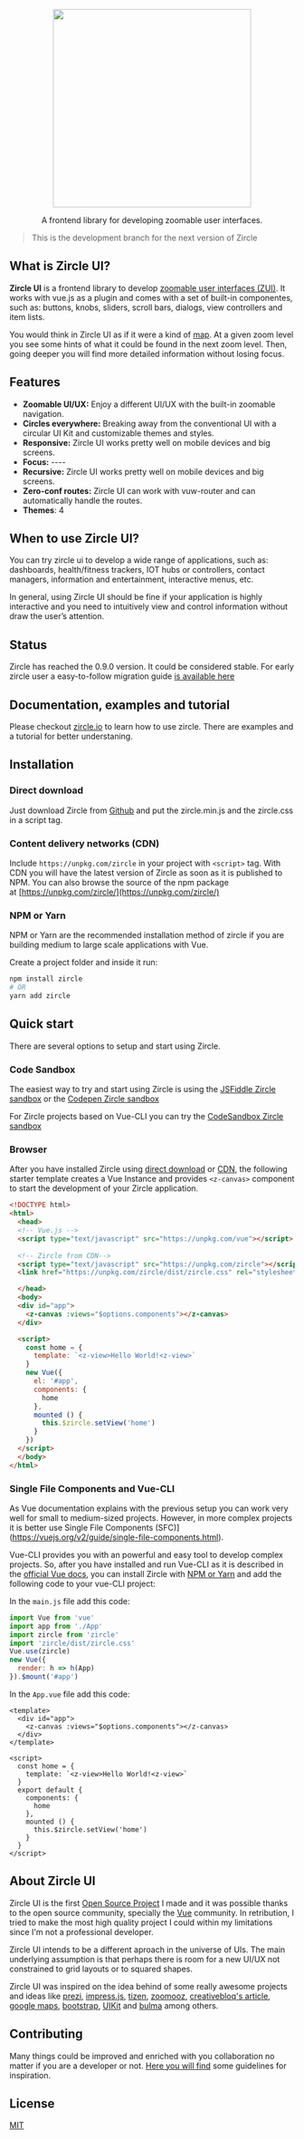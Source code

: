 <p align="center">
  <a href="http://zircle.io">
    <img src="public/zircle-ui-blue.png" width="350">
  </a>
</p>

<p align="center">
  A frontend library for developing zoomable user interfaces.
</p>

> This is the development branch for the next version of Zircle

## What is Zircle UI?

**Zircle UI** is a frontend library to develop [zoomable user interfaces (ZUI)](https://en.wikipedia.org/wiki/Zooming_user_interface). It works with vue.js as a plugin and comes with a set of built-in componentes, such as: buttons, knobs, sliders, scroll bars, dialogs, view controllers and item lists.

You would think in Zircle UI as if it were a kind of [map](https://www.openstreetmap.org/#map=13/45.4126/-75.7247&layers=H). At a given zoom level you see some hints of what it could be found in the next zoom level. Then, going deeper you will find more detailed information without losing focus. 

## Features

- **Zoomable UI/UX:** Enjoy a different UI/UX with the built-in zoomable navigation.
- **Circles everywhere:** Breaking away from the conventional UI with a circular UI Kit and customizable themes and styles.
- **Responsive:** Zircle UI works pretty well on mobile devices and big screens. 
- **Focus:** ----
- **Recursive:** Zircle UI works pretty well on mobile devices and big screens. 
- **Zero-conf routes:** Zircle UI can work with vuw-router and can automatically handle the routes.
- **Themes**: 4 

## When to use Zircle UI?

You can try zircle ui to develop a wide range of applications, such as: dashboards, health/fitness trackers, IOT hubs or controllers, contact managers, information and entertainment, interactive menus, etc.

In general, using Zircle UI should be fine if your application is highly interactive and you need to intuitively view and control information without draw the user’s attention. 

## Status
Zircle has reached the 0.9.0 version. It could be considered stable. For early zircle user a easy-to-follow migration guide [is available here](http://zircle.io)

## Documentation, examples and tutorial
Please checkout [zircle.io](http://zircle.io) to learn how to use zircle. There are examples and a tutorial for better understaning.

## Installation

### Direct download 
Just download Zircle from [Github](https://github.com/zircleUI/zircleUI/tree/master/dist) and put the zircle.min.js and the zircle.css in a script tag.

### Content delivery networks (CDN)
Include `https://unpkg.com/zircle` in your project with `<script>` tag. With CDN you will have the latest version of Zircle as soon as it is published to NPM. You can also browse the source of the npm package at [https://unpkg.com/zircle/](https://unpkg.com/zircle/) 

### NPM or Yarn
NPM or Yarn are the recommended installation method of zircle if you are building medium to large scale applications with Vue. 

Create a project folder and inside it run:

```bash 
npm install zircle
# OR
yarn add zircle
```

## Quick start
There are several options to setup and start using Zircle.

### Code Sandbox 
The easiest way to try and start using Zircle is using the [JSFiddle Zircle sandbox](https://jsfiddle.net/tinchox5/37mr5324/) or the [Codepen Zircle sandbox](https://codepen.io/zircle/pen/MExYRv)

For Zircle projects based on Vue-CLI you can try the [CodeSandbox Zircle sandbox](https://codesandbox.io/s/my0ol78l08)

### Browser
After you have installed Zircle using [direct download](#direct-download) or [CDN](#content-delivery-networks-cdn), the following starter template creates a Vue Instance and provides `<z-canvas>` component to start the development of your Zircle application.

```html
<!DOCTYPE html>
<html>
  <head>
  <!-- Vue.js -->
  <script type="text/javascript" src="https://unpkg.com/vue"></script>
 
  <!-- Zircle from CDN-->
  <script type="text/javascript" src="https://unpkg.com/zircle"></script>
  <link href="https://unpkg.com/zircle/dist/zircle.css" rel="stylesheet">

  </head>
  <body>
  <div id="app">
    <z-canvas :views="$options.components"></z-canvas>
  </div>

  <script>
    const home = {
      template: `<z-view>Hello World!<z-view>`
    }
    new Vue({
      el: '#app',
      components: {
        home
      },
      mounted () {
        this.$zircle.setView('home')
      }
    })
  </script>
  </body>
</html>
```

### Single File Components and Vue-CLI
As Vue documentation explains with the previous setup you can work very well for small to medium-sized projects. However, in more complex projects it is better use Single File Components (SFC)](https://vuejs.org/v2/guide/single-file-components.html).

Vue-CLI provides you with an powerful and easy tool to develop complex projects. So, after you have installed and run Vue-CLI as it is described in the [official Vue docs](https://vuejs.org/v2/guide/installation.html#CLI), you can install Zircle with [NPM or Yarn](#package-managers-npm-or-yarn) and add the following code to your vue-CLI project:

In the `main.js` file add this code:
```js
import Vue from 'vue'
import app from './App'
import zircle from 'zircle'
import 'zircle/dist/zircle.css'
Vue.use(zircle)
new Vue({
  render: h => h(App)
}).$mount('#app')
```
In the `App.vue` file add this code:
```vue
<template>
  <div id="app">
    <z-canvas :views="$options.components"></z-canvas>
  </div>
</template>

<script>
  const home = {
    template: `<z-view>Hello World!<z-view>`
  }
  export default {
    components: {
      home
    },
    mounted () {
      this.$zircle.setView('home')
    }
  }
</script>
```

## About Zircle UI
Zircle UI is the first [Open Source Project](https://opensource.guide/starting-a-project/) I made and it was possible thanks to the open source community, specially the [Vue](https://vuejs.org) community. In retribution, I tried to make the most high quality project I could within my limitations since I'm not a professional developer. 

Zircle UI intends to be a different aproach in the universe of UIs. The main underlying assumption is that perhaps there is room for a new UI/UX not constrained to grid layouts or to squared shapes. 

Zircle UI was inspired on the idea behind of some really awesome projects and ideas like [prezi](https://www.prezi.com), [impress.js](https://github.com/impress/impress.js), [tizen](https://www.tizen.org/), [zoomooz](http://jaukia.github.io/zoomooz/), [creativebloq's article](https://www.creativebloq.com/create-zoomable-user-interface-css-transforms-9114269), [google maps](http://maps.google.com), [bootstrap](https://getbootstrap.com/), [UIKit](https://getuikit.com/) and [bulma](https://bulma.io) among others. 

## Contributing
Many things could be improved and enriched with you collaboration no matter if you are a developer or not. [Here you will find](http://zircle.io) some guidelines for inspiration.

## License
[MIT](http://opensource.org/licenses/MIT)
